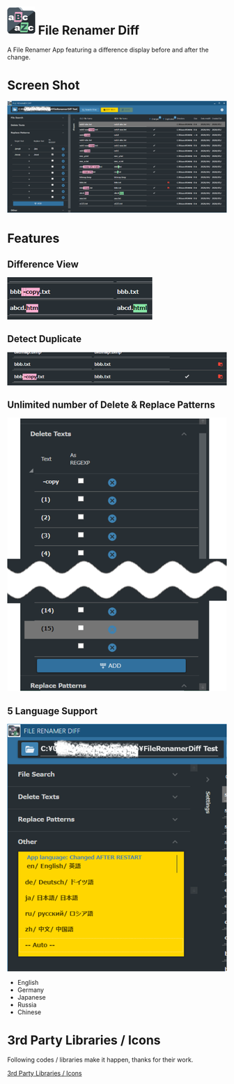 # ![icon](./images/FileRenamerDiff_icon_64.png) File Renamer Diff

A File Renamer App featuring a difference display before and after the change.

# Screen Shot

![icon](./images/screenshot1.png)



# Features

## Difference View

![screenshot2](images/screenshot2.png)

## Detect Duplicate



![screenshot3](images/screenshot3.png)

## Unlimited number of Delete & Replace Patterns



![screenshot3](images/screenshot5.png)

## 5 Language Support



![screenshot4](images/screenshot4.png)



- English 
- Germany
- Japanese
- Russia
- Chinese 



# 3rd Party Libraries / Icons
Following codes / libraries make it happen, thanks for their work.

[3rd Party Libraries / Icons](./src/FileRenamerDiff/Resources/License.md)
